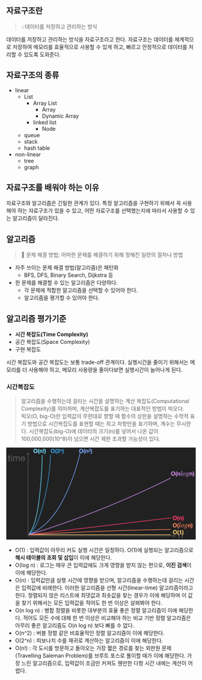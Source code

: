 ## 자료구조란
> 💡데이터를 저장하고 관리하는 방식

데이터를 저장하고 관리하는 방식을 자료구조라고 한다. 자료구조는 데이터를 체계적으로 저장하여 메모리를 효율적으로 사용할 수 있게 하고, 빠르고 안정적으로 데이터를 처리할 수 있도록 도와준다.

## 자료구조의 종류
- linear
  - List
    - Array List
      - Array
      - Dynamic Array
    - linked list
      - Node
  - queue
  - stack
  - hash table
- non-linear
  - tree
  - graph

## 자료구조를 배워야 하는 이유
자료구조와 알고리즘은 긴밀한 관계가 있다. 특정 알고리즘을 구현하기 위해서 꼭 사용해야 하는 자료구조가 있을 수 있고, 어떤 자료구조를 선택했는지에 따라서 사용할 수 있는 알고리즘이 달라진다.

## 알고리즘
>🍭 문제 해결 방법; 어떠한 문제를 해결하기 위해 정해진 일련의 절차나 방법
- 자주 쓰이는 문제 해결 방법(알고리즘)은 패턴화
  - BFS, DFS, Binary Search, Dijkstra  등
- 한 문제를 해결할 수 있는 알고리즘은 다양하다.
  - 각 문제에 적합한 알고리즘을 선택할 수 있어야 한다.
  - 알고리즘을 평가할 수 있어야 한다.

## 알고리즘 평가기준
- **시간 복잡도(Time Complexity)**
- 공간 복잡도(Space Complexity)
- 구현 복잡도

시간 복잡도와 공간 복잡도는 보통 trade-off 관계이다. 실행시간을 줄이기 위해서는 메모리를 더 사용해야 하고, 메모리 사용량을 줄이다보면 실행시간이 늘어나게 된다.

### 시간복잡도
> 알고리즘을 수행하는데 걸리는 시간을 설명하는 계산 복잡도(Computational Complexity)를 의미하며, 계산복잡도를 표기하는 대표적인 방법이 빅오다.   
> 빅오(O, big-O)란 입력값이 무한대로 향할 때 함수의 상한을 설명하는 수학적 표기 방법으로 시간복잡도를 표현할 때는 최고 차항만을 표기하며, 계수는 무시한다.
> 시간복잡도(big-O)에 데이터의 크기(n)를 넣어서 나온 값이 100,000,000(10^8)이 넘으면 시간 제한 초과할 가능성이 있다.

![big-O](/images/big-o.png)

- O(1) : 입력값이 아무리 커도 실행 시간은 일정하다. O(1)에 실행되는 알고리즘으로 **해시 테이블의 조회 및 삽입**이 이에 해당한다.
- O(log n) : 로그는 매우 큰 입력값에도 크게 영향을 받지 않는 편으로, **이진 검색**이 이에 해당한다.
- O(n) : 입력값만큼 실행 시간에 영향을 받으며, 알고리즘을 수행하는데 걸리는 시간은 입력값에 비례한다. 이러한 알고리즘을 선형 시간(linear-time) 알고리즘이라고 한다. 정렬되지 않은 리스트에 최댓값과 최솟값을 찾는 경우가 이에 해당하며 이 값을 찾기 위해서는 모든 입력값을 적어도 한 번 이상은 살펴봐야 한다.
- O(n log n) : 병합 정렬을 비롯한 대부분의 효율 좋은 정렬 알고리즘이 이에 해당한다. 적어도 모든 수에 대해 한 번 이상은 비교해야 하는 비교 기반 정렬 알고리즘은 아무리 좋은 알고리즘도 O(n log n) 보다 빠를 수 없다.
- O(n^2) : 버블 정렬 같은 비효율적인 정렬 알고리즘이 이에 해당한다.
- O(2^n) : 피보나치 수를 재귀로 계산하는 알고리즘이 이에 해당한다.
- O(n!) : 각 도시를 방문하고 돌아오는 가장 짧은 경로를 찾는 외판원 문제(Travelling Saleman Problem)를 브루트 포스로 풀이할 때가 이에 해당한다. 가장 느린 알고리즘으로, 입력값이 조금만 커져도 웬만한 다항 시간 내에는 계산이 어렵다.
